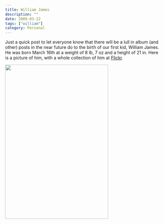 ```yaml
---
title: William James
description: ""
date: 2009-03-22
tags: ["william"]
category: Personal
---
```



<p>Just a quick post to let everyone know that there will be a lull in album (and other) posts in the near future do to the birth of our first kid, William James. He was born March 16th at a weight of 8 lb, 7 oz and a height of 21 in. Here is a picture of him, with a whole collection of him at <a href="https://web.archive.org/web/20131211103854/http://www.flickr.com/photos/mizidymizark/sets/72157615420348159/">Flickr</a>.</p>

<p><img class="alignnone" title="William James" src="https://web.archive.org/web/20131211103854im_/http://farm4.static.flickr.com/3579/3363912358_fff0677e54.jpg?v=0" alt="" width="333" height="500"></p>
